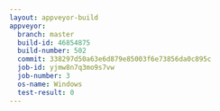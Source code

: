 ```yaml
---
layout: appveyor-build
appveyor:
  branch: master
  build-id: 46854875
  build-number: 502
  commit: 338297d50a63e6d879e85003f6e73856da0c895c
  job-id: yjmw8n7q3mo9s7vw
  job-number: 3
  os-name: Windows
  test-result: 0
---
```


